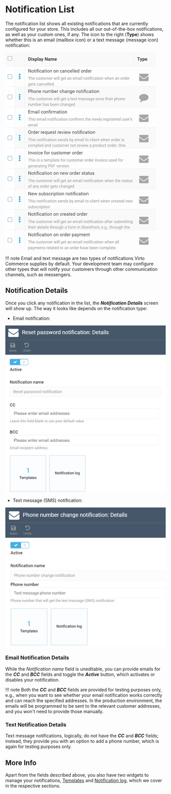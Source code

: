 # Notification List

The notification list shows all existing notifications that are currently configured for your store. This includes all our out-of-the-box notifications, as well as your custom ones, if any. The icon to the right (**Type**) shows whether this is an email (mailbox icon) or a text message (message icon) notification:

![Notification list](media/notification-list.png)

!!! note
	Email and text message are two types of notifications Virto Commerce supplies by default. Your development team may configure other types that will notify your customers through other communication channels, such as messengers.

## Notification Details
Once you click any notification in the list, the ***Notification Details*** screen will show up. The way it looks like depends on the notification type:

+ Email notification:

![Notification details](media/notification-details.png)

+ Text message (SMS) notification:

![Notification details for text messages](media/notification-details-sms.png)

### Email Notification Details
While the *Notification name* field is uneditable, you can provide emails for the ***CC*** and ***BCC*** fields and toggle the ***Active*** button, which activates or disables your notification.

!!! note
	Both the ***CC*** and ***BCC*** fields are provided for testing purposes only, e.g., when you want to see whether your email notification works correctly and can reach the specified addresses. In the production environment, the emails will be programmed to be sent to the relevant customer addresses, and you won't need to provide those manually.

### Text Notification Details
Text message notifications, logically, do not have the ***CC*** and ***BCC*** fields; instead, they provide you with an option to add a phone number, which is again for testing purposes only.

## More Info
Apart from the fields described above, you also have two widgets to manage your notifications, [Templates](notification-templates.md) and [Notification log](notification-log.md), which we cover in the respective sections.